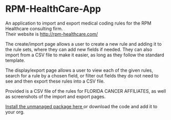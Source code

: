 # RPM-HealthCare-App
An application to import and export medical coding rules for the RPM Healthcare consulting firm.  
Their website is http://rpm-healthcare.com/  
  
The create/import page allows a user to create a new rule and adding it to the rule sets, where they can add new fields if needed. They can also import from a CSV file to make it easier, as long as they follow the standard template.  

The display/export page allows a user to view each of the given rules, search for a rule by a chosen field, or filter out fields they do not need to see and then export these rules into a CSV file.  

Provided is a CSV file of the rules for FLORIDA CANCER AFFILIATES, as well as screenshots of the import and export pages.

<a href="https://login.salesforce.com/packaging/installPackage.apexp?p0=04t36000000lbrA"> Install the unmanaged package here </a> or download the code and add it to your org. 

